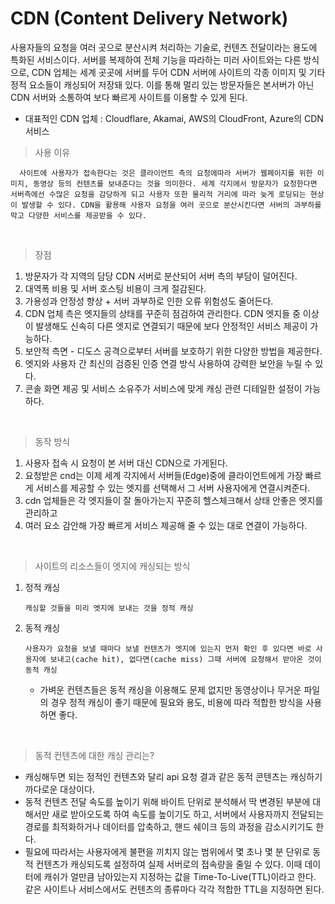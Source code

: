 # CDN (Content Delivery Network)

<!--
- Delivery : 웹페이지나 이미지 동영상 등의 컨텐츠를 서버에서 사용자에게로 전송하는 걸 의미 -->

사용자들의 요청을 여러 곳으로 분산시켜 처리하는 기술로, 컨텐츠 전달이라는 용도에 특화된 서비스이다. 서버를 복제하여 전체 기능을 따라하는 미러 사이트와는 다른 방식으로, CDN 업체는 세계 곳곳에 서버를 두어 CDN 서버에 사이트의 각종 이미지 및 기타 정적 요소들이 캐싱되어 저장돼 있다. 이를 통해 멀리 있는 방문자들은 본서버가 아닌 CDN 서버와 소통하여 보다 빠르게 사이트를 이용할 수 있게 된다.

- 대표적인 CDN 업체 : Cloudflare, Akamai, AWS의 CloudFront, Azure의 CDN 서비스

> 사용 이유

```
  사이트에 사용자가 접속한다는 것은 클라이언트 측의 요청에따라 서버가 웹페이지를 위한 이미지, 동영상 등의 컨텐츠를 보내준다는 것을 의미한다. 세계 각지에서 방문자가 요청한다면 서버측에선 수많은 요청을 감당하게 되고 사용자 또한 물리적 거리에 따라 늦게 로딩되는 현상이 발생할 수 있다. CDN을 활용해 사용자 요청을 여러 곳으로 분산시킨다면 서버의 과부하를 막고 다양한 서비스를 제공받을 수 있다.
```

<br/>

> 장점

1. 방문자가 각 지역의 담당 CDN 서버로 분산되어 서버 측의 부담이 덜어진다.
2. 대역폭 비용 및 서버 호스팅 비용이 크게 절감된다.
3. 가용성과 안정성 향상 + 서버 과부하로 인한 오류 위험성도 줄어든다.
4. CDN 업체 측은 엣지들의 상태를 꾸준히 점검하여 관리한다. CDN 엣지들 중 이상이 발생해도 신속히 다른 엣지로 연결되기 때문에 보다 안정적인 서비스 제공이 가능하다.
5. 보안적 측면 - 디도스 공격으로부터 서버를 보호하기 위한 다양한 방법을 제공한다.
6. 엣지와 사용자 간 최신의 검증된 인증 연결 방식 사용하여 강력한 보안을 누릴 수 있다.
7. 콘솔 화면 제공 및 서비스 소유주가 서비스에 맞게 캐싱 관련 디테일한 설정이 가능하다.

<br/>

> 동작 방식

1. 사용자 접속 시 요청이 본 서버 대신 CDN으로 가게된다.
2. 요청받은 cnd는 이제 세계 각지에서 서버들(Edge)중에 클라이언트에게 가장 빠르게 서비스를 제공할 수 있는 엣지를 선택해서 그 서버 사용자에게 연결시켜준다.
3. cdn 업체들은 각 엣지들이 잘 돌아가는지 꾸준히 헬스체크해서 상태 안좋은 엣지를 관리하고
4. 여러 요소 감안해 가장 빠르게 서비스 제공해 줄 수 있는 대로 연결이 가능하다.

<br/>

> 사이트의 리소스들이 엣지에 캐싱되는 방식

1. 정적 캐싱

   ```
   캐싱할 것들을 미리 엣지에 보내는 것을 정적 캐싱
   ```

2. 동적 캐싱

   ```
   사용자가 요청을 보낼 때마다 보낼 컨텐츠가 엣지에 있는지 먼저 확인 후 있다면 바로 사용자에 보내고(cache hit), 없다면(cache miss) 그때 서버에 요청해서 받아온 것이 동적 캐싱

   ```

   - 가벼운 컨텐츠들은 동적 캐싱을 이용해도 문제 없지만 동영상이나 무거운 파일의 경우 정적 캐싱이 좋기 때문에 필요와 용도, 비용에 따라 적합한 방식을 사용하면 좋다.

<br/>

> 동적 컨텐츠에 대한 캐싱 관리는?

- 캐싱해두면 되는 정적인 컨텐츠와 달리 api 요청 결과 같은 동적 콘텐츠는 캐싱하기 까다로운 대상이다.
- 동적 컨텐츠 전달 속도를 높이기 위해 바이트 단위로 분석해서 딱 변경된 부분에 대해서만 새로 받아오도록 하여 속도를 높이기도 하고, 서버에서 사용자까지 전달되는 경로를 최적화하거나 데이터를 압축하고, 핸드 쉐이크 등의 과정을 감소시키기도 한다.
- 필요에 따라서는 사용자에게 불편을 끼치지 않는 범위에서 몇 초나 몇 분 단위로 동적 컨텐츠가 캐싱되도록 설정하여 실제 서버로의 접속량을 줄일 수 있다. 이때 데이터에 캐쉬가 얼만큼 남아있는지 지정하는 값을 Time-To-Live(TTL)이라고 한다. 같은 사이트나 서비스에서도 컨텐츠의 종류마다 각각 적합한 TTL을 지정하면 된다.
